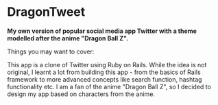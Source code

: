 # DragonTweet

<strong>My own version of popular social media app Twitter with a theme modelled after the anime "Dragon Ball Z".</strong>

Things you may want to cover:

This app is a clone of Twitter using Ruby on Rails. While the idea is not original, I learnt a lot from building this app - from the basics of Rails framework to more advanced concepts like search function, hashtag functionality etc. I am a fan of the anime "Dragon Ball Z", so I decided to design my app based on characters from the anime.
